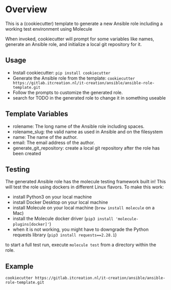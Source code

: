 
Overview
========

This is a (cookiecutter) template to generate a new Ansible role including a working test environment using Molecule

When invoked, cookiecutter will prompt for some variables like names, generate an Ansible role, and initialize a local git repository for it.

Usage
-----
- Install cookiecutter: `pip install cookiecutter`
- Generate the Ansible role from the template: `cookiecutter https://gitlab.itcreation.nl/it-creation/ansible/ansible-role-template.git`
- Follow the prompts to customize the generated role.
- search for TODO in the generated role to change it in something useable

Template Variables
------
- rolename: The long name of the Ansible role including spaces.
- rolename_slug: the valid name as used in Ansible and on the filesystem
- name: The name of the author.
- email: The email address of the author.
- generate_git_repository: create a local git repository after the role has been created


Testing
-------
The generated Ansible role has the molecule testing framework built in! This will test the role using dockers in different Linux
flavors. To make this work:
- install Python3 on your local machine
- install Docker Desktop on your local machine
- install Molecule on your local machine (`brew install molecule` on a Mac)
- install the Molecule docker driver (`pip3 install 'molecule-plugins[docker]'`)
- when it is not working, you might have to downgrade the Python requests library (`pip3 install requests==2.28.1`)

to start a full test run, execute `molecule test` from a directory within the role.

Example
----

    cookiecutter https://gitlab.itcreation.nl/it-creation/ansible/ansible-role-template.git
